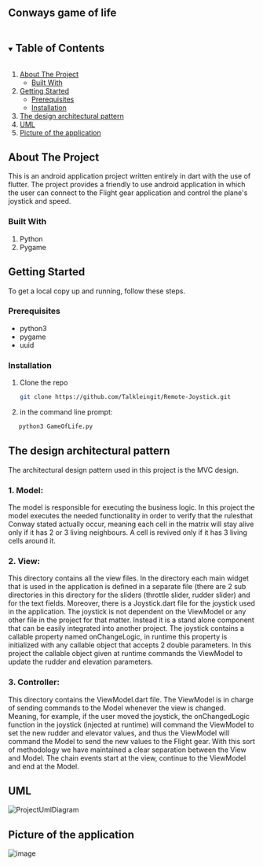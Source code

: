 
<!-- Title -->
## Conways game of life



<!-- TABLE OF CONTENTS -->
<details open="open">
  <summary><h2 style="display: inline-block">Table of Contents</h2></summary>
  <ol>
    <li>
      <a href="#about-the-project">About The Project</a>
      <ul>
        <li><a href="#built-with">Built With</a></li>
      </ul>
    </li>
    <li>
      <a href="#getting-started">Getting Started</a>
      <ul>
        <li><a href="#prerequisites">Prerequisites</a></li>
        <li><a href="#installation">Installation</a></li>
      </ul>
    </li>
    <li><a href="#The-design-architectural-pattern">The design architectural pattern</a></li>
    <li><a href="#UML">UML</a></li>
    <li><a href="#Picture-of-the-application">Picture of the application</a></li>
  
  </ol>
</details>



<!-- ABOUT THE PROJECT -->
## About The Project
This is an android application project written entirely in dart with the use of flutter. The project provides a friendly to use android application in which the user
can connect to the Flight gear application and control the plane's joystick and speed.





### Built With
1. Python
2. Pygame





<!-- GETTING STARTED -->
## Getting Started

To get a local copy up and running, follow these steps.

### Prerequisites

* python3
* pygame
* uuid

### Installation

1. Clone the repo
   ```sh
   git clone https://github.com/Talkleingit/Remote-Joystick.git
   ```
2. in the command line prompt:
```sh
   python3 GameOfLife.py
   ```
   

<!-- The-design-architectural-pattern -->
## The design architectural pattern
 The architectural design pattern used in this project is the MVC design.
 ### 1. Model:
  The model is responsible for executing the business logic. In this project the model executes the needed functionality in order to verify that the rulesthat Conway stated 
  actually occur, meaning each cell in the matrix will stay alive only if it has 2 or 3 living neighbours. A cell is revived only if it has 3 living cells around it.
 ### 2. View:
  This directory contains all the view files. In the directory each main widget that is used in the application is defined in a separate file (there are 2 sub directories in
  this directory for the sliders (throttle slider, rudder slider) and for the text fields. Moreover, there is a Joystick.dart file for the joystick used in the application. 
  The joystick is not dependent on the ViewModel or any other file in the project for that matter. Instead it is a stand alone component that can be easily integrated into 
  another project. The joystick contains a callable property named onChangeLogic, in runtime this property is initialized with any callable object that accepts 2 double 
  parameters. In this project the callable object given at runtime commands the ViewModel to update the rudder and elevation parameters.
  ### 3. Controller:
  This directory contains the ViewModel.dart file. The ViewModel is in charge of sending commands to the Model whenever the view is changed. Meaning, for example, if the user 
  moved the joystick, the onChangedLogic function in the joystick (injected at runtime) will command the ViewModel to set the new rudder and elevator values, and thus the 
  ViewModel will command the Model to send the new values to the Flight gear. With this sort of methodology we have maintained a clear separation between the View and Model. The 
  chain events start at the view, continue to the ViewModel and end at the Model.
  

<!-- UML -->
## UML
![ProjectUmlDiagram](https://user-images.githubusercontent.com/72923818/122425191-fa394280-cf97-11eb-84a5-14aa466c8ca7.jpg)



<!-- Picture-of-the-application -->
## Picture of the application
![image](https://user-images.githubusercontent.com/72923818/122303620-7dad5200-cf0c-11eb-9e0a-1949e801a92b.png)









<!-- MARKDOWN LINKS & IMAGES -->
<!-- https://www.markdownguide.org/basic-syntax/#reference-style-links -->
[contributors-shield]: https://img.shields.io/github/contributors/github_username/repo.svg?style=for-the-badge
[contributors-url]: https://github.com/github_username/repo/graphs/contributors
[forks-shield]: https://img.shields.io/github/forks/github_username/repo.svg?style=for-the-badge
[forks-url]: https://github.com/github_username/repo/network/members
[stars-shield]: https://img.shields.io/github/stars/github_username/repo.svg?style=for-the-badge
[stars-url]: https://github.com/github_username/repo/stargazers
[issues-shield]: https://img.shields.io/github/issues/github_username/repo.svg?style=for-the-badge
[issues-url]: https://github.com/github_username/repo/issues
[license-shield]: https://img.shields.io/github/license/github_username/repo.svg?style=for-the-badge
[license-url]: https://github.com/github_username/repo/blob/master/LICENSE.txt
[linkedin-shield]: https://img.shields.io/badge/-LinkedIn-black.svg?style=for-the-badge&logo=linkedin&colorB=555
[linkedin-url]: https://linkedin.com/in/github_username
